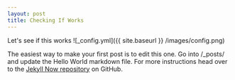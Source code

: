 ```yaml
---
layout: post
title: Checking If Works 
---
```


Let's see if this works 
![_config.yml]({{ 
    site.baseurl 
}} /images/config.png)

The easiest way to make your first post is to edit this one. Go into /_posts/ and update the Hello World markdown file. For more instructions head over to the [Jekyll Now repository](https://github.com/barryclark/jekyll-now) on GitHub.